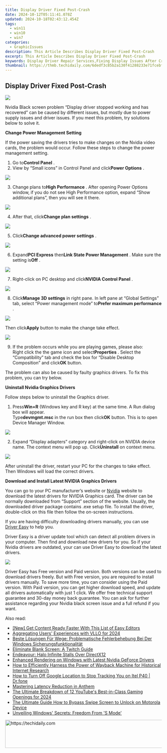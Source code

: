 ```yaml
---
title: Display Driver Fixed Post-Crash
date: 2024-10-12T05:11:41.078Z
updated: 2024-10-18T02:43:12.454Z
tags:
  - win11
  - win10
  - win7
categories:
  - GraphicIssues
description: This Article Describes Display Driver Fixed Post-Crash
excerpt: This Article Describes Display Driver Fixed Post-Crash
keywords: Display Driver Repair Services,Fixing Display Issues After Crash,Display Hardware Troubleshooting,Resolving Graphics Card Problems Post-Failure,Graphics Driver Fix Guide,Troubleshooting Screen Driver Errors,Post-Crash Display Driver Solution
thumbnail: https://thmb.techidaily.com/6dedf3c85b2a130f41288233e71fcebf6f77f4c0d59aab3ff91334ed8693ef00.jpg
---
```


## Display Driver Fixed Post-Crash

![](https://images.drivereasy.com/wp-content/uploads/2016/05/display-driver-stopped-responding-and-has-recovered.jpg)

 Nvidia Black screen problem “Display driver stopped working and has recovered” can be caused by different issues, but mostly due to power supply issues and driver issues. If you meet this problem, try solutions below to solve it.

**Change Power Management Setting**

 If the power saving the drivers tries to make changes on the Nvidia video cards, the problem would occur. Follow these steps to change the power management setting.

 1) Go to**Control Panel** .
 2) View by “Small icons” in Control Panel and click**Power Options** .

![](https://images.drivereasy.com/wp-content/uploads/2016/05/img_573c08bd0f6aa.png)

 3) Change plans to**High Performance** . After opening Power Options window, if you do not see High Performance option, expand “Show additional plans”, then you will see it there.

![](https://images.drivereasy.com/wp-content/uploads/2016/05/img_573c09e3a2aee.png)

 4) After that, click**Change plan settings** .

![](https://images.drivereasy.com/wp-content/uploads/2016/05/img_573c0a4a70cf0.png)

 5) Click**Change advanced power settings** .

![](https://images.drivereasy.com/wp-content/uploads/2016/05/img_573c0ab3594da.png)

 6) Expand**PCI Express** then**Link State Power Management** . Make sure the setting is**Off** .

![](https://images.drivereasy.com/wp-content/uploads/2016/05/img_573c0bc516efb.png)

 7) Right-click on PC desktop and click**NVIDIA Control Panel** .

![](https://images.drivereasy.com/wp-content/uploads/2016/05/img_573c0c35ec296.png)

 8) Click**Manage 3D settings** in right pane. In left pane at “Global Settings” tab, select “Power management mode” to**Prefer maximum performance** .

![](https://images.drivereasy.com/wp-content/uploads/2016/05/img_573c0cc228eef.png)

 Then click**Apply** button to make the change take effect.

![](https://images.drivereasy.com/wp-content/uploads/2016/05/img_573c0fb7ef6a4.png)

 9) If the problem occurs while you are playing games, please also:  
 Right click the the game icon and select**Properties** . Select the “Compatibility” tab and check the box for “Disable Desktop Composition” and click**OK** button.

 The problem can also be caused by faulty graphics drivers. To fix this problem, you can try below.

**Uninstall Nvidia Graphics Drivers**

Follow steps below to uninstall the Graphics driver.

 1) Press**Win+R** (Windows key and R key) at the same time. A Run dialog box will appear.  
 Type**devmgmt.msc** in the run box then click**OK** button. This is to open Device Manager Window.

![](https://images.drivereasy.com/wp-content/uploads/2016/05/img_573c18aa82678.png)

 2) Expand “Display adapters” category and right-click on NVIDIA device name. The context menu will pop up. Click**Uninstall** on context menu.

![](https://images.drivereasy.com/wp-content/uploads/2016/05/img_573c18d4267ba.png)

 After uninstall the driver, restart your PC for the changes to take effect. Then Windows will load the correct drivers.

**Download and Install Latest NVIDIA Graphics Drivers**

 You can go to your PC manufacturer’s website or [Nvidia](https://tools.techidaily.com/drivereasy/download/) website to download the latest drivers for NVIDIA Graphics card. The driver can be normally downloaded from “Support” section of the website. Usually, the downloaded driver package contains .exe setup file. To install the driver, double-click on this file then follow the on-screen instructions.

 If you are having difficulty downloading drivers manually, you can use [Driver Easy](https://tools.techidaily.com/drivereasy/download/) to help you.

 Driver Easy is a driver update tool which can detect all problem drivers in your computer. Then find and download new drivers for you. So if your Nvidia drivers are outdated, your can use Driver Easy to download the latest drivers.

![](https://images.drivereasy.com/wp-content/uploads/2017/04/img_58ef1551ce774.jpg)

 Driver Easy has Free version and Paid version. Both versions can be used to download drivers freely. But with Free version, you are required to install drivers manually. To save more time, you can consider using the Paid version. With Paid version, you can get higher download speed, and update all drivers automatically with just 1 click. We offer free technical support guarantee and 30-day money back guarantee. You can ask for further assistance regarding your Nvidia black screen issue and a full refund if you want.

<ins class="adsbygoogle"
     style="display:block"
     data-ad-format="autorelaxed"
     data-ad-client="ca-pub-7571918770474297"
     data-ad-slot="1223367746"></ins>

<ins class="adsbygoogle"
     style="display:block"
     data-ad-client="ca-pub-7571918770474297"
     data-ad-slot="8358498916"
     data-ad-format="auto"
     data-full-width-responsive="true"></ins>

<span class="atpl-alsoreadstyle">Also read:</span>
<div><ul>
<li><a href="https://youtube-stream.techidaily.com/new-get-content-ready-faster-with-this-list-of-easy-editors/"><u>[New] Get Content Ready Faster With This List of Easy Editors</u></a></li>
<li><a href="https://extra-lessons.techidaily.com/aggregating-users-experiences-with-vllo-for-2024/"><u>Aggregating Users' Experiences with VLLO for 2024</u></a></li>
<li><a href="https://win-tricks.techidaily.com/beste-losungen-fur-wege-problematische-fehlerbehebung-bei-der-windows-sicherungsfunktionalitat/"><u>Beste Lösungen Für Wege: Problematische Fehlerbehebung Bei Der Windows Sicherungsfunktionalität</u></a></li>
<li><a href="https://graphic-issues.techidaily.com/eliminate-blank-screen-a-twitch-guide/"><u>Eliminate Blank Screen: A Twitch Guide</u></a></li>
<li><a href="https://graphic-issues.techidaily.com/endeavour-halo-infinite-stalls-over-directx12/"><u>Endeavour: Halo Infinite Stalls Over DirectX12</u></a></li>
<li><a href="https://graphic-issues.techidaily.com/enhanced-rendering-on-windows-with-latest-nvidia-geforce-drivers/"><u>Enhanced Rendering on Windows with Latest Nvidia GeForce Drivers</u></a></li>
<li><a href="https://technical-tips.techidaily.com/how-to-efficiently-harness-the-power-of-wayback-machine-for-historical-internet-research/"><u>How to Efficiently Harness the Power of Wayback Machine for Historical Internet Research</u></a></li>
<li><a href="https://android-location-track.techidaily.com/how-to-turn-off-google-location-to-stop-tracking-you-on-itel-p40-drfone-by-drfone-virtual-android/"><u>How to Turn Off Google Location to Stop Tracking You on Itel P40 | Dr.fone</u></a></li>
<li><a href="https://graphic-issues.techidaily.com/mastering-latency-reduction-in-anthem/"><u>Mastering Latency Reduction in Anthem</u></a></li>
<li><a href="https://youtube-sure.techidaily.com/ltimate-breakdown-of-12-youtubes-best-in-class-gaming-openings-for-2024/"><u>The Ultimate Breakdown of 12 YouTube's Best-in-Class Gaming Openings for 2024</u></a></li>
<li><a href="https://android-unlock.techidaily.com/the-ultimate-guide-how-to-bypass-swipe-screen-to-unlock-on-motorola-device-by-drfone-android/"><u>The Ultimate Guide How to Bypass Swipe Screen to Unlock on Motorola Device</u></a></li>
<li><a href="https://win11-tips.techidaily.com/unveiling-windows-secrets-freedom-from-s-mode/"><u>Unveiling Windows' Secrets: Freedom From 'S Mode'</u></a></li>
</ul></div>

<!-- affiliate ads begin -->
<a href="https://appsumo.8odi.net/c/5597632/2049369/7443" target="_top" id="2049369">
  <img src="//a.impactradius-go.com/display-ad/7443-2049369" border="0" alt="https://techidaily.com" width="728" height="90"/>
</a>
<img height="0" width="0" src="https://appsumo.8odi.net/i/5597632/2049369/7443" style="position:absolute;visibility:hidden;" border="0" />
<!-- affiliate ads end -->

